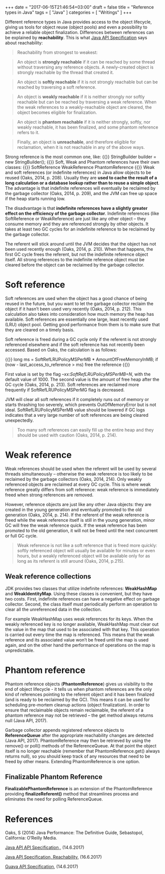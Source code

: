 +++
date = "2017-06-15T21:46:54+03:00"
draft = false
title = "Reference types in Java"
tags = [ "Java" ]
categories = [ "Writings" ]
+++

Different reference types in Java provides access to the object lifecycle, giving us tools for object reuse (object pools) and even a possibility to achieve a reliable object finalization. Differences between references can be explained by **reachability**. This is what [Java API Specification](https://docs.oracle.com/javase/7/docs/api/java/lang/ref/package-summary.html#reachability) says about reachability:

> Reachability from strongest to weakest:

> An object is **strongly reachable** if it can be reached by some thread without traversing any reference objects. A newly-created object is strongly reachable by the thread that created it.

> An object is **softly reachable** if it is not strongly reachable but can be reached by traversing a soft reference.

> An object is **weakly reachable** if it is neither strongly nor softly reachable but can be reached by traversing a weak reference. When the weak references to a weakly-reachable object are cleared, the object becomes eligible for finalization.

> An object is **phantom reachable** if it is neither strongly, softly, nor weakly reachable, it has been finalized, and some phantom reference refers to it.

> Finally, an object is **unreachable**, and therefore eligible for reclamation, when it is not reachable in any of the above ways.

Strong reference is the most common one, like:
{{<highlight java>}}
StringBuilder builder = new StringBuilder();
{{</highlight>}}
Soft, Weak and Phantom references have their own classes:
 {{<highlight java>}}
SoftReference<T>
WeakReference<T>
PhantomReference<T>
{{</highlight>}}
Weak and soft references (or indefinite references) in Java allow objects to be reused (Oaks, 2014, p. 208). Usually they are **used to cache the result of a long calculation or a database lookup rather than to reuse a simple object**. The advantage is that indefinite references will eventually be reclaimed by the garbage collector (Oaks, 2014, p. 209), and the JVM can free up space if the heap starts running low. 

The disadvantage is that **indefinite references have a slightly greater effect on the efficiency of the garbage collector**. Indefinite references (like SoftReference<T> or WeakReference<T>) are just like any other object – they consume memory and they are referenced strongly by other objects. It takes at least two GC cycles for an indefinite reference to be reclaimed by the garbage collector. 

The referent will stick around until the JVM decides that the object has not been used recently enough (Oaks, 2014, p. 210). When that happens, the first GC cycle frees the referent, but not the indefinite reference object itself. All strong references to the indefinite reference object must be cleared before the object can be reclaimed by the garbage collector.

# Soft reference

Soft references are used when the object has a good chance of being reused in the future, but you want to let the garbage collector reclaim the object if it hasn’t been used very recently (Oaks, 2014, p. 212). This calculation also takes into consideration how much memory the heap has available. Soft references are essentially one large, least recently used (LRU) object pool. Getting good performance from them is to make sure that they are cleared on a timely basis.

Soft reference is freed during a GC cycle only if the referent is not strongly referenced elsewhere and if the soft reference has not recently been accessed. Based on Oaks, the calculation is as follows:

{{<highlight java>}}
long ms = SoftRefLRUPolicyMSPerMB * AmountOfFreeMemoryInMB;
if (now - last_access_to_reference > ms)
    free the reference
{{</highlight>}}

First value is set by the flag *–xx:SoftRefLRUPolicyMSPerMB=N*, with the default value of 1000. The second value is the amount of free heap after the GC cycle (Oaks, 2014, p. 213). Soft references are reclaimed more frequently if SoftRefLRUPolicyMSPerMG flag is decreased. 

JVM will clear all soft references if it completely runs out of memory or starts thrashing too severely, which prevents OutOfMemoryError but is not ideal. SoftRefLRUPolicyMSPerMB value should be lowered if GC logs indicates that a very large number of soft references are being cleared unexpectedly.

> Too many soft references can easily fill up the entire heap and they should be used with caution (Oaks, 2014, p. 214).

# Weak reference

Weak references should be used when the referent will be used by several threads simultaneously – otherwise the weak reference is too likely to be reclaimed by the garbage collectors (Oaks, 2014, 214). Only weakly referenced objects are reclaimed at every GC cycle. This is where weak reference greatly differs from soft reference: weak reference is immediately freed when strong references are removed.

However, reference objects are just like any other Java objects: they are created in the young generation and eventually promoted to the old generation (Oaks, 2014, p. 214). If the referent of the weak reference is freed while the weak reference itself is still in the young generation, minor GC will free the weak reference quick. If the weak reference has been promoted to the old generation, it will not be freed until the next concurrent or full GC cycle.

> Weak reference is not like a soft reference that is freed more quickly: softly referenced object will usually be available for minutes or even hours, but a weakly referenced object will be available only for as long as its referent is still around (Oaks, 2014, p.215).

## Weak reference collections

JDK provides two classes that utilize indefinite references: **WeakHashMap** and **WeakIdentityMap**. Using these classes is convenient, but they have two costs. First, indefinite references can have a negative effect on garbage collector. Second, the class itself must periodically perform an operation to clear all the unreferenced data in the collection.

For example WeakHashMap uses weak references for its keys. When the weakly referenced key is no longer available, WeakHashMap must clear out the value in the map that used to be associated with that key. This operation is carried out every time the map is referenced. This means that the weak reference and its associated value won’t be freed until the map is used again, and on the other hand the performance of operations on the map is unpredictable.

# Phantom reference 

Phantom reference objects (**PhantomReference<T>**) gives us visibility to the end of object lifecycle - it tells us when phantom references are the only kind of references pointing to the referent object and it has been finalized (and is ready to be reclaimed by the GC). This means it can be used for scheduling pre-mortem cleanup actions (object finalization). In order to ensure that reclaimable objects remain reclaimable, the referent of a phantom reference may not be retrieved – the get method always returns null (Java API, 2017). 

Garbage collector appends registered reference objects to **ReferenceQueue<T>** after the appropriate reachability changes are detected (Java API, 2017). PhantomReference may then be retrieved by using the remove() or poll() methods of the ReferenceQueue. At that point the object itself is no longer reachable (remember that PhantomReference.get() always returns null), so you should keep track of any resources that need to be freed by other means. Extending PhantomReference is one option.

## Finalizable Phantom Reference

**FinalizablePhantomReference<T>** is an extension of the PhantomReference<T> providing **finalizeReferent()** method that streamlines process and eliminates the need for polling ReferenceQueue<T>.


# References 

Oaks, S (2014) Java Performance: The Definitive Guide, Sebastopol, California: O’Reilly Media.

[Java API API Specification,](https://docs.oracle.com/javase/7/docs/api/java/lang/ref/package-summary.html), (14.6.2017)

[Java API Specification, Reachability](https://docs.oracle.com/javase/7/docs/api/java/lang/ref/package-summary.html#reachability), (16.6.2017)

[Guava API Specification](https://google.github.io/guava/releases/snapshot/api/docs/com/google/common/base/FinalizablePhantomReference.html), (14.6.2017)

